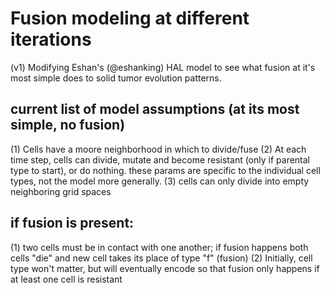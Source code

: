 # Fusion modeling at different iterations

(v1) Modifying Eshan's (@eshanking) HAL model to see what fusion at it's most simple does to solid tumor evolution patterns.

## current list of model assumptions (at its most simple, no fusion)

(1) Cells have a moore neighborhood in which to divide/fuse
(2) At each time step, cells can divide, mutate and become resistant (only if parental type to start), or do nothing. these params are specific to the individual cell types, not the model more generally.
(3) cells can only divide into empty neighboring grid spaces

## if fusion is present:
(1) two cells must be in contact with one another; if fusion happens both cells "die" and new cell takes its place of type "f" (fusion)
(2) Initially, cell type won't matter, but will eventually encode so that fusion only happens if at least one cell is resistant

